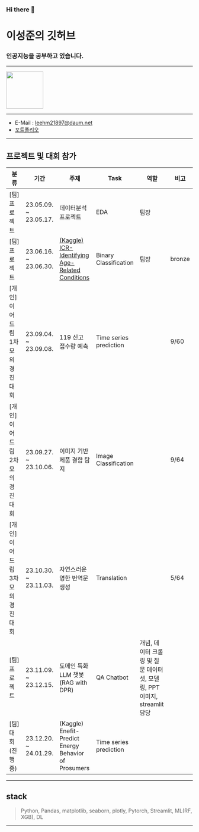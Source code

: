 ### Hi there 👋

# 이성준의 깃허브
### 인공지능을 공부하고 있습니다.

***
[<img src="https://www.kaggle.com/static/images/site-logo.svg" width="100">](https://www.kaggle.com/treetreeanderson)
***
- E-Mail : leehm21897@daum.net
- [포트폴리오](https://drive.google.com/drive/folders/1ydydBjY-4Psi_SWMWH23e36OgyjBsUQ-?usp=drive_link)
***
## 프로젝트 및 대회 참가
| 분류   | 기간  | 주제 | Task |역할 | 비고 |
|--------|------|------|-----|-----|-----|
| [팀]프로젝트 | 23.05.09. ~ 23.05.17. | 데이터분석 프로젝트 | EDA | 팀장 |  |
| [팀]프로젝트 | 23.06.16. ~ 23.06.30. | [(Kaggle) ICR-Identifying Age-Related Conditions](https://www.notion.so/Kaggle-ICR-Use-Machine-Learning-to-detect-conditions-with-measurements-of-anonymous-characteristics-7b214aac5705468b99b50b0104228732?pvs=4) | Binary Classification | 팀장 | bronze |
| [개인]이어드림 1차 모의경진대회 | 23.09.04. ~ 23.09.08. | 119 신고 접수량 예측 | Time series prediction | | 9/60 |
| [개인]이어드림 2차 모의경진대회 | 23.09.27. ~ 23.10.06. | 이미지 기반 제품 결함 탐지 | Image Classification |  | 9/64 |
| [개인]이어드림 3차 모의경진대회 | 23.10.30. ~ 23.11.03. | 자연스러운 영한 번역문 생성 | Translation |  | 5/64 |
| [팀]프로젝트 | 23.11.09. ~ 23.12.15. | 도메인 특화 LLM 챗봇(RAG with DPR) | QA Chatbot | 개념, 데이터 크롤링 및 질문 데이터셋, 모델링, PPT이미지, streamlit 담당 |  |
| [팀]대회(진행중) | 23.12.20. ~ 24.01.29. | (Kaggle) Enefit-Predict Energy Behavior of Prosumers | Time series prediction | |  |
***
## stack
> Python, Pandas, matplotlib, seaborn, plotly, Pytorch, Streamlit, ML(RF, XGB), DL
----------


<!--
**YIsungjoon/YIsungjoon** is a ✨ _special_ ✨ repository because its `README.md` (this file) appears on your GitHub profile.

Here are some ideas to get you started:

- 🔭 I’m currently working on ...
- 🌱 I’m currently learning ...
- 👯 I’m looking to collaborate on ...
- 🤔 I’m looking for help with ...
- 💬 Ask me about ...
- 📫 How to reach me: ...
- 😄 Pronouns: ...
- ⚡ Fun fact: ...
-->
